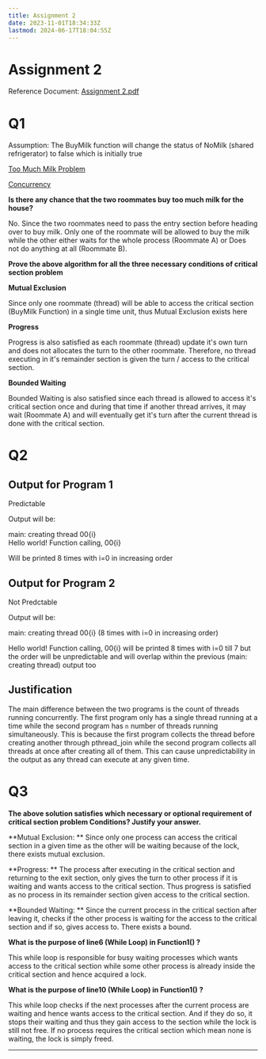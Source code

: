 ```yaml
---
title: Assignment 2
date: 2023-11-01T18:34:33Z
lastmod: 2024-06-17T18:04:55Z
---
```


# Assignment 2

Reference Document: [Assignment 2.pdf](assets/Assignment%202-20231101183723-aceqjys.pdf)

# Q1

Assumption: The BuyMilk function will change the status of NoMilk (shared refrigerator) to false which is initially true

[Too Much Milk Problem](https://people.cs.umass.edu/~emery/classes/cmpsci377/f07/scribe/scribe8-1.pdf)

[Concurrency](https://web.stanford.edu/~ouster/cgi-bin/cs140-winter16/lecture.php?topic=concurrency)

**Is there any chance that the two roommates buy too much milk for the house?** 

No. Since the two roommates need to pass the entry section before heading over to buy milk. Only one of the roommate will be allowed to buy the milk while the other either waits for the whole process (Roommate  A) or Does not do anything at all (Roommate B).

**Prove the above algorithm for all the three necessary conditions of critical section problem**

**Mutual Exclusion**​

Since only one roommate (thread) will be able to access the critical section (BuyMilk Function) in a single time unit, thus Mutual Exclusion exists here

**Progress**

Progress is also satisfied as each roommate (thread) update it's own turn and does not allocates the turn to the other roommate. Therefore, no thread executing in it's remainder section is given the turn / access to the critical section.

**Bounded Waiting**

Bounded Waiting is also satisfied since each thread is allowed to access it's critical section once and during that time if another thread arrives, it may wait (Roommate A) and will eventually get it's turn after the current thread is done with the critical section.

# Q2

## Output for Program 1

Predictable

Output will be:

main: creating thread 00{i}  
Hello world! Function calling, 00{i}

Will be printed 8 times with i=0 in increasing order

## Output for Program 2

Not Predctable

Output will be:

main: creating thread 00{i} (8 times with i=0 in increasing order)

Hello world! Function calling, 00{i} will be printed 8 times with i=0 till 7 but the order will be unpredictable and will overlap within the previous (main: creating thread) output too

## Justification

The main difference between the two programs is the count of threads running concurrently. The first program only has a single thread running at a time while the second program has `n`​ number of threads running simultaneously. This is because the first program collects the thread before creating another through pthread_join while the second program collects all threads at once after creating all of them. This can cause unpredictability in the output as any thread can execute at any given time.

# Q3

**The above solution satisfies which necessary or optional requirement of critical section problem Conditions? Justify your answer.** 

**Mutual Exclusion: ** Since only one process can access the critical section in a given time as the other will be waiting because of the lock, there exists mutual exclusion.

**Progress: ** The process after executing in the critical section and returning to the exit section, only gives the turn to other process if it is waiting and wants access to the critical section. Thus progress is satisfied as no process in its remainder section given access to the critical section.

**Bounded Waiting: ** Since the current process in the critical section after leaving it, checks if the other process is waiting for the access to the critical section and if so, gives access to. There exists a bound.

**What is the purpose of line6 (While Loop) in Function1() ?** 

This while loop is responsible for busy waiting processes which wants access to the critical section while some other process is already inside the critical section and hence acquired a lock.

**What is the purpose of line10 (While Loop) in Function1() ?** 

This while loop checks if the next processes after the current process are waiting and hence wants access to the critical section. And if they do so, it stops their waiting and thus they gain access to the section while the lock is still not free. If no process requires the critical section which mean none is waiting, the lock is simply freed.

---
